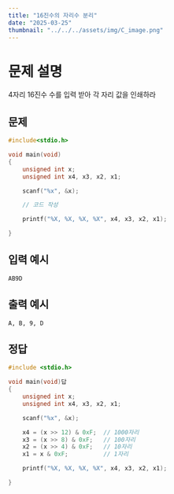 ```yaml
---
title: "16진수의 자리수 분리"
date: "2025-03-25"
thumbnail: "../../../assets/img/C_image.png"
---
```


# 문제 설명

4자리 16진수 수를 입력 받아 각 자리 값을 인쇄하라 

## 문제

```c
#include<stdio.h>

void main(void)
{
	unsigned int x;
	unsigned int x4, x3, x2, x1;

	scanf("%x", &x);

	// 코드 작성

	printf("%X, %X, %X, %X", x4, x3, x2, x1);

}
```

## 입력 예시
```
AB9D
```

## 출력 예시
```
A, B, 9, D
```

## 정답
```c 
#include <stdio.h>

void main(void)답
{
	unsigned int x;
	unsigned int x4, x3, x2, x1;

	scanf("%x", &x);

	x4 = (x >> 12) & 0xF;  // 1000자리
	x3 = (x >> 8) & 0xF;   // 100자리
	x2 = (x >> 4) & 0xF;   // 10자리
	x1 = x & 0xF;		   // 1자리	

	printf("%X, %X, %X, %X", x4, x3, x2, x1);

}
```